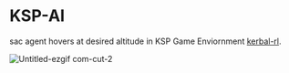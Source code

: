 # KSP-AI
sac agent hovers at desired altitude in KSP Game Enviornment [kerbal-rl](https://github.com/jinPrelude/kerbal-rl).

![Untitled-ezgif com-cut-2](https://github.com/user-attachments/assets/19576182-67b8-4bb6-a010-be678dde645f)
